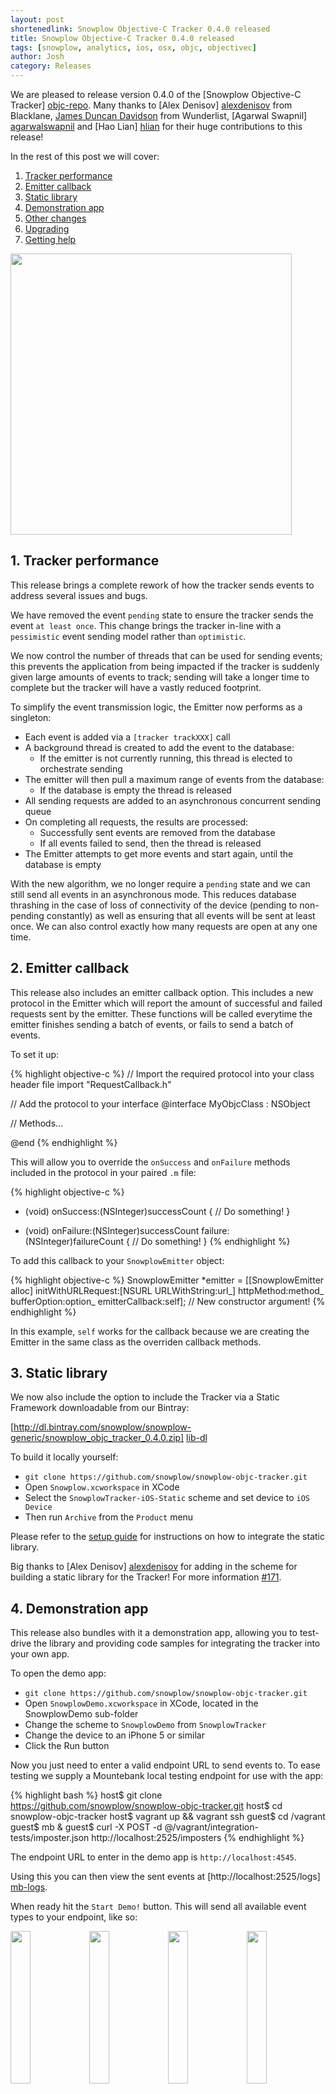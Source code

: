 ```yaml
---
layout: post
shortenedlink: Snowplow Objective-C Tracker 0.4.0 released
title: Snowplow Objective-C Tracker 0.4.0 released
tags: [snowplow, analytics, ios, osx, objc, objectivec]
author: Josh
category: Releases
---
```


We are pleased to release version 0.4.0 of the [Snowplow Objective-C Tracker] [objc-repo]. Many thanks to [Alex Denisov] [alexdenisov] from Blacklane, [James Duncan Davidson][duncan] from Wunderlist, [Agarwal Swapnil] [agarwalswapnil] and [Hao Lian] [hlian] for their huge contributions to this release!

In the rest of this post we will cover:

1. [Tracker performance](/blog/2015/02/16/snowplow-objective-c-tracker-0.4.0-released/#tracker-performance)
2. [Emitter callback](/blog/2015/02/16/snowplow-objective-c-tracker-0.4.0-released/#emitter-callback)
3. [Static library](/blog/2015/02/16/snowplow-objective-c-tracker-0.4.0-released/#static)
4. [Demonstration app](/blog/2015/02/16/snowplow-objective-c-tracker-0.4.0-released/#demo)
5. [Other changes](/blog/2015/02/16/snowplow-objective-c-tracker-0.3.0-released/#changes)
6. [Upgrading](/blog/2015/02/16/snowplow-objective-c-tracker-0.3.0-released/#upgrading)
7. [Getting help](/blog/2015/02/16/snowplow-objective-c-tracker-0.3.0-released/#help)

<img src="/assets/img/blog/2015/08/demo-app-1.png" style="height: 450px; margin: 0 auto;" />

<!--more-->

<h2><a name="tracker-performance">1. Tracker performance</a></h2>

This release brings a complete rework of how the tracker sends events to address several issues and bugs.

We have removed the event `pending` state to ensure the tracker sends the event `at least once`. This change brings the tracker in-line with a `pessimistic` event sending model rather than `optimistic`.

We now control the number of threads that can be used for sending events; this prevents the application from being impacted if the tracker is suddenly given large amounts of events to track; sending will take a longer time to complete but the tracker will have a vastly reduced footprint.

To simplify the event transmission logic, the Emitter now performs as a singleton:

* Each event is added via a `[tracker trackXXX]` call
* A background thread is created to add the event to the database:
  - If the emitter is not currently running, this thread is elected to orchestrate sending
* The emitter will then pull a maximum range of events from the database:
  - If the database is empty the thread is released
* All sending requests are added to an asynchronous concurrent sending queue
* On completing all requests, the results are processed:
  - Successfully sent events are removed from the database
  - If all events failed to send, then the thread is released
* The Emitter attempts to get more events and start again, until the database is empty

With the new algorithm, we no longer require a `pending` state and we can still send all events in an asynchronous mode. This reduces database thrashing in the case of loss of connectivity of the device (pending to non-pending constantly) as well as ensuring that all events will be sent at least once. We can also control exactly how many requests are open at any one time.

<h2><a name="emitter-callback">2. Emitter callback</a></h2>

This release also includes an emitter callback option. This includes a new protocol in the Emitter which will report the amount of successful and failed requests sent by the emitter. These functions will be called everytime the emitter finishes sending a batch of events, or fails to send a batch of events.

To set it up:

{% highlight objective-c %}
// Import the required protocol into your class header file
import "RequestCallback.h"

// Add the protocol to your interface
@interface MyObjcClass : NSObject <RequestCallback>

// Methods...

@end
{% endhighlight %}

This will allow you to override the `onSuccess` and `onFailure` methods included in the protocol in your paired `.m` file:

{% highlight objective-c %}
- (void) onSuccess:(NSInteger)successCount {
    // Do something!
}

- (void) onFailure:(NSInteger)successCount failure:(NSInteger)failureCount {
    // Do something!
}
{% endhighlight %}

To add this callback to your `SnowplowEmitter` object:

{% highlight objective-c %}
SnowplowEmitter *emitter = 
    [[SnowplowEmitter alloc] initWithURLRequest:[NSURL URLWithString:url_] 
                                     httpMethod:method_ 
                                   bufferOption:option_ 
                                emitterCallback:self]; // New constructor argument!
{% endhighlight %}

In this example, `self` works for the callback because we are creating the Emitter in the same class as the overriden callback methods.

<h2><a name="static">3. Static library</a></h2>

We now also include the option to include the Tracker via a Static Framework downloadable from our Bintray:

[http://dl.bintray.com/snowplow/snowplow-generic/snowplow_objc_tracker_0.4.0.zip] [lib-dl]

To build it locally yourself:

* `git clone https://github.com/snowplow/snowplow-objc-tracker.git`
* Open `Snowplow.xcworkspace` in XCode
* Select the `SnowplowTracker-iOS-Static` scheme and set device to `iOS Device`
* Then run `Archive` from the `Product` menu

Please refer to the [setup guide][setup-guide] for instructions on how to integrate the static library.

Big thanks to [Alex Denisov] [alexdenisov] for adding in the scheme for building a static library for the Tracker! For more information [#171][pr-171].

<h2><a name="demo">4. Demonstration app</a></h2>

This release also bundles with it a demonstration app, allowing you to test-drive the library and providing code samples for integrating the tracker into your own app.

To open the demo app:

* `git clone https://github.com/snowplow/snowplow-objc-tracker.git`
* Open `SnowplowDemo.xcworkspace` in XCode, located in the SnowplowDemo sub-folder
* Change the scheme to `SnowplowDemo` from `SnowplowTracker`
* Change the device to an iPhone 5 or similar
* Click the Run button

Now you just need to enter a valid endpoint URL to send events to. To ease testing we supply a Mountebank local testing endpoint for use with the app:

{% highlight bash %}
 host$ git clone https://github.com/snowplow/snowplow-objc-tracker.git
 host$ cd snowplow-objc-tracker
 host$ vagrant up && vagrant ssh
guest$ cd /vagrant
guest$ mb &
guest$ curl -X POST -d @/vagrant/integration-tests/imposter.json http://localhost:2525/imposters
{% endhighlight %}

The endpoint URL to enter in the demo app is `http://localhost:4545`.

Using this you can then view the sent events at [http://localhost:2525/logs] [mb-logs].

When ready hit the `Start Demo!` button. This will send all available event types to your endpoint, like so:

<img src="/assets/img/blog/2015/08/demo-app-2.png" style="width: 25%;float: left;" />
<img src="/assets/img/blog/2015/08/demo-app-3.png" style="width: 25%;float: left;" />
<img src="/assets/img/blog/2015/08/demo-app-4.png" style="width: 25%;float: left;" />
<img src="/assets/img/blog/2015/08/demo-app-5.png" style="width: 25%;float: left;" />

<h2><a name="changes">5. Other changes</a></h2>

Other updates include:

* Including network information in the `mobile_context`, big thanks to [Duncan][duncan] ([#142][pr-142])
* Macroing out the usage of `sharedApplication` in OpenIDFA to allow Snowplow to be used from an app extensions, thanks [Hao Lian][hlian] ([#157][pr-157])
* Adding support for iOS 6 by removing `NSURLSession` in favour of `NSURLConnection`, big thanks to [Agarwal][agarwalswapnil] ([#163][pr-163])

<h2><a name="upgrading">6. Upgrading</a></h2>

To add the Snowplow Objective-C Tracker as a dependency to your own app, add the following into your Podfile:

{% highlight python %}
pod 'SnowplowTracker', '~> 0.4'
{% endhighlight %}

If you prefer, you can manually add the tracker's source code and dependencies into your project's codebase, or use the new Static Framework.

<h2><a name="help">7. Getting help</a></h2>

Useful links:

* The [technical documentation][tech-docs]
* The [setup guide][setup-guide]
* The [0.4.0 release notes][tracker-040]

If you have an idea for a new feature or want help getting things set up, please [get in touch] [talk-to-us]. And [raise an issue] [issues] if you spot any bugs!

[objc-repo]: https://github.com/snowplow/snowplow-objc-tracker

[tech-docs]: https://github.com/snowplow/snowplow/wiki/iOS-Tracker
[setup-guide]: https://github.com/snowplow/snowplow/wiki/iOS-Tracker-Setup
[tracker-040]: https://github.com/snowplow/snowplow-objc-tracker/releases/tag/0.4.0

[alexdenisov]: https://github.com/AlexDenisov
[agarwalswapnil]: https://github.com/agarwalswapnil
[hlian]: https://github.com/hlian
[duncan]: https://github.com/duncan

[mb-logs]: http://localhost:2525/logs

[lib-dl]: http://dl.bintray.com/snowplow/snowplow-generic/snowplow_objc_tracker_0.4.0.zip

[pr-142]: https://github.com/snowplow/snowplow-objc-tracker/pull/142
[pr-157]: https://github.com/snowplow/snowplow-objc-tracker/pull/157
[pr-163]: https://github.com/snowplow/snowplow-objc-tracker/pull/163
[pr-171]: https://github.com/snowplow/snowplow-objc-tracker/pull/171

[talk-to-us]: https://github.com/snowplow/snowplow/wiki/Talk-to-us
[issues]: https://github.com/snowplow/snowplow/issues
